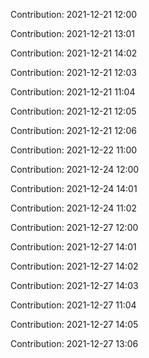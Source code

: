 Contribution: 2021-12-21 12:00

Contribution: 2021-12-21 13:01

Contribution: 2021-12-21 14:02

Contribution: 2021-12-21 12:03

Contribution: 2021-12-21 11:04

Contribution: 2021-12-21 12:05

Contribution: 2021-12-21 12:06

Contribution: 2021-12-22 11:00

Contribution: 2021-12-24 12:00

Contribution: 2021-12-24 14:01

Contribution: 2021-12-24 11:02

Contribution: 2021-12-27 12:00

Contribution: 2021-12-27 14:01

Contribution: 2021-12-27 14:02

Contribution: 2021-12-27 14:03

Contribution: 2021-12-27 11:04

Contribution: 2021-12-27 14:05

Contribution: 2021-12-27 13:06

